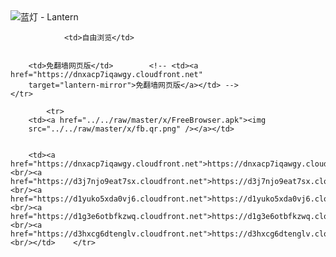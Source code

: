 

<img src="../../raw/master/x/8e0a2b81.c82003be.LanternYellow2.png" alt="蓝灯 - Lantern"/>
<table>
    <tr>
                
                <td>自由浏览</td>
        
        
        <td>免翻墙网页版</td>        <!-- <td><a href="https://dnxacp7iqawgy.cloudfront.net"
        target="lantern-mirror">免翻墙网页版</a></td> -->
    </tr>
    
            <tr>
        <td><a href="../../raw/master/x/FreeBrowser.apk"><img
        src="../../raw/master/x/fb.qr.png" /></a></td>

        
        <td><a href="https://dnxacp7iqawgy.cloudfront.net">https://dnxacp7iqawgy.cloudfront.net</a><br/><a href="https://d3j7njo9eat7sx.cloudfront.net">https://d3j7njo9eat7sx.cloudfront.net</a><br/><a href="https://d1yuko5xda0vj6.cloudfront.net">https://d1yuko5xda0vj6.cloudfront.net</a><br/><a href="https://d1g3e6otbfkzwq.cloudfront.net">https://d1g3e6otbfkzwq.cloudfront.net</a><br/><a href="https://d3hxcg6dtenglv.cloudfront.net">https://d3hxcg6dtenglv.cloudfront.net</a><br/></td>    </tr>
</table>

